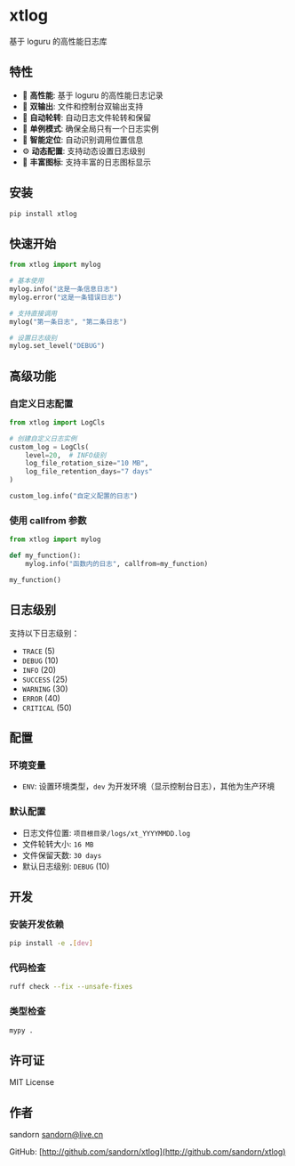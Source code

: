 # xtlog

基于 loguru 的高性能日志库

## 特性

- 🚀 **高性能**: 基于 loguru 的高性能日志记录
- 📝 **双输出**: 文件和控制台双输出支持
- 🔄 **自动轮转**: 自动日志文件轮转和保留
- 🎯 **单例模式**: 确保全局只有一个日志实例
- 📍 **智能定位**: 自动识别调用位置信息
- ⚙️ **动态配置**: 支持动态设置日志级别
- 🎨 **丰富图标**: 支持丰富的日志图标显示

## 安装

```bash
pip install xtlog
```

## 快速开始

```python
from xtlog import mylog

# 基本使用
mylog.info("这是一条信息日志")
mylog.error("这是一条错误日志")

# 支持直接调用
mylog("第一条日志", "第二条日志")

# 设置日志级别
mylog.set_level("DEBUG")
```

## 高级功能

### 自定义日志配置

```python
from xtlog import LogCls

# 创建自定义日志实例
custom_log = LogCls(
    level=20,  # INFO级别
    log_file_rotation_size="10 MB",
    log_file_retention_days="7 days"
)

custom_log.info("自定义配置的日志")
```

### 使用 callfrom 参数

```python
from xtlog import mylog

def my_function():
    mylog.info("函数内的日志", callfrom=my_function)

my_function()
```

## 日志级别

支持以下日志级别：

- `TRACE` (5)
- `DEBUG` (10)
- `INFO` (20)
- `SUCCESS` (25)
- `WARNING` (30)
- `ERROR` (40)
- `CRITICAL` (50)

## 配置

### 环境变量

- `ENV`: 设置环境类型，`dev` 为开发环境（显示控制台日志），其他为生产环境

### 默认配置

- 日志文件位置: `项目根目录/logs/xt_YYYYMMDD.log`
- 文件轮转大小: `16 MB`
- 文件保留天数: `30 days`
- 默认日志级别: `DEBUG` (10)

## 开发

### 安装开发依赖

```bash
pip install -e .[dev]
```

### 代码检查

```bash
ruff check --fix --unsafe-fixes
```

### 类型检查

```bash
mypy .
```

## 许可证

MIT License

## 作者

sandorn <sandorn@live.cn>

GitHub: [http://github.com/sandorn/xtlog](http://github.com/sandorn/xtlog)